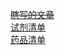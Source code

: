[~~瞎写的文章~~](https://benzyl-titanium.pages.dev/posts/ymsf/)  
[试剂清单](https://github.com/Benzyl-titanium/Benzyl-titanium-will/raw/main/document/%E8%8B%84%E9%92%9B%E5%AE%9E%E9%AA%8C%E5%AE%A4-%E5%8C%96%E5%AD%A6%E8%AF%95%E5%89%82%E7%AE%A1%E7%90%86%E6%A0%87%E5%87%86%E6%B8%85%E5%8D%95(%E4%B8%8D%E5%AE%8C%E5%85%A8%E7%BB%9F%E8%AE%A1)(%E5%B8%A6%E7%BB%93%E6%9E%84%E5%BC%8F).xlsx)  
[药品清单](https://github.com/Benzyl-titanium/Benzyl-titanium-will/raw/main/document/%E8%8D%AF%E5%93%81%E5%9F%BA%E6%9C%AC%E4%BF%A1%E6%81%AF.xlsx)  
